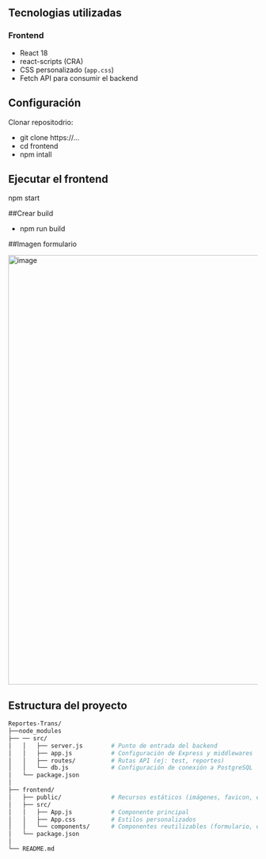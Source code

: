 ## Tecnologias utilizadas 


### Frontend

- React 18
- react-scripts (CRA)
- CSS personalizado (`app.css`)
- Fetch API para consumir el backend
  
## Configuración 

Clonar repositodrio: 
- git clone https://...
- cd frontend
- npm intall

## Ejecutar el frontend
npm start

##Crear build 

- npm run build

##Imagen formulario 

<img width="1910" height="868" alt="image" src="https://github.com/user-attachments/assets/1cb5b95c-70d9-437c-acd3-5006b16f4d2d" />

## Estructura del proyecto

```bash
Reportes-Trans/
├──node_modules
├── ── src/
│   │   ├── server.js        # Punto de entrada del backend
│   │   ├── app.js           # Configuración de Express y middlewares
│   │   ├── routes/          # Rutas API (ej: test, reportes)
│   │   └── db.js            # Configuración de conexión a PostgreSQL
│   └── package.json
│
├── frontend/
│   ├── public/              # Recursos estáticos (imágenes, favicon, etc.)
│   ├── src/
│   │   ├── App.js           # Componente principal
│   │   ├── App.css          # Estilos personalizados
│   │   └── components/      # Componentes reutilizables (formulario, etc.)
│   └── package.json
│
└── README.md
